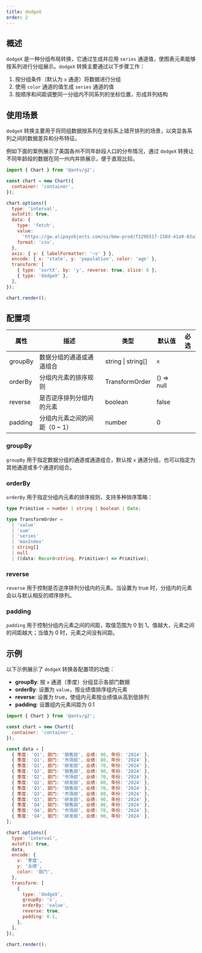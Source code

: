 ```yaml
---
title: dodgeX
order: 2
---
```


## 概述

`dodgeX` 是一种分组布局转换，它通过生成并应用 `series` 通道值，使图表元素能够按系列进行分组展示。`dodgeX` 转换主要通过以下步骤工作：

1. 按分组条件（默认为 `x` 通道）将数据进行分组
2. 使用 `color` 通道的值生成 `series` 通道的值
3. 按顺序和间距调整同一分组内不同系列的坐标位置，形成并列结构

## 使用场景

`dodgeX` 转换主要用于将同组数据按系列在坐标系上错开排列的场景，以突显各系列之间的数据差异和分布特征。

例如下面的案例展示了美国各州不同年龄段人口的分布情况，通过 `dodgeX` 转换让不同年龄段的数据在同一州内并排展示，便于直观比较。

```js | ob {  pin: false , inject: true }
import { Chart } from '@antv/g2';

const chart = new Chart({
  container: 'container',
});

chart.options({
  type: 'interval',
  autoFit: true,
  data: {
    type: 'fetch',
    value:
      'https://gw.alipayobjects.com/os/bmw-prod/f129b517-158d-41a9-83a3-3294d639b39e.csv',
    format: 'csv',
  },
  axis: { y: { labelFormatter: '~s' } },
  encode: { x: 'state', y: 'population', color: 'age' },
  transform: [
    { type: 'sortX', by: 'y', reverse: true, slice: 6 },
    { type: 'dodgeX' },
  ],
});

chart.render();
```

## 配置项

| 属性    | 描述                          | 类型               | 默认值     | 必选 |
| ------- | ----------------------------- | ------------------ | ---------- | ---- |
| groupBy | 数据分组的通道或通道组合      | string \| string[] | `x`        |      |
| orderBy | 分组内元素的排序规则          | TransformOrder     | () => null |      |
| reverse | 是否逆序排列分组内的元素      | boolean            | false      |      |
| padding | 分组内元素之间的间距（0 ~ 1） | number             | 0          |      |

### groupBy

`groupBy` 用于指定数据分组的通道或通道组合，默认按 `x` 通道分组，也可以指定为其他通道或多个通道的组合。

### orderBy

`orderBy` 用于指定分组内元素的排序规则，支持多种排序策略：

```ts
type Primitive = number | string | boolean | Date;

type TransformOrder =
  | 'value'
  | 'sum'
  | 'series'
  | 'maxIndex'
  | string[]
  | null
  | ((data: Record<string, Primitive>) => Primitive);
```

### reverse

`reverse` 用于控制是否逆序排列分组内的元素。当设置为 true 时，分组内的元素会以与默认相反的顺序排列。

### padding

`padding` 用于控制分组内元素之间的间距，取值范围为 0 到 1。值越大，元素之间的间距越大；当值为 0 时，元素之间没有间距。

## 示例

以下示例展示了 `dodgeX` 转换各配置项的功能：

- **groupBy**: 按 `x` 通道（季度）分组显示各部门数据
- **orderBy**: 设置为 `value`，按业绩值排序组内元素
- **reverse**: 设置为 true，使组内元素按业绩值从高到低排列
- **padding**: 设置组内元素间距为 0.1

```js | ob {  pin: false , inject: true }
import { Chart } from '@antv/g2';

const chart = new Chart({
  container: 'container',
});

const data = [
  { 季度: 'Q1', 部门: '销售部', 业绩: 90, 年份: '2024' },
  { 季度: 'Q1', 部门: '市场部', 业绩: 80, 年份: '2024' },
  { 季度: 'Q1', 部门: '研发部', 业绩: 70, 年份: '2024' },
  { 季度: 'Q2', 部门: '销售部', 业绩: 90, 年份: '2024' },
  { 季度: 'Q2', 部门: '市场部', 业绩: 70, 年份: '2024' },
  { 季度: 'Q2', 部门: '研发部', 业绩: 80, 年份: '2024' },
  { 季度: 'Q3', 部门: '销售部', 业绩: 70, 年份: '2024' },
  { 季度: 'Q3', 部门: '市场部', 业绩: 80, 年份: '2024' },
  { 季度: 'Q3', 部门: '研发部', 业绩: 90, 年份: '2024' },
  { 季度: 'Q4', 部门: '销售部', 业绩: 80, 年份: '2024' },
  { 季度: 'Q4', 部门: '市场部', 业绩: 70, 年份: '2024' },
  { 季度: 'Q4', 部门: '研发部', 业绩: 90, 年份: '2024' },
];

chart.options({
  type: 'interval',
  autoFit: true,
  data,
  encode: {
    x: '季度',
    y: '业绩',
    color: '部门',
  },
  transform: [
    {
      type: 'dodgeX',
      groupBy: 'x',
      orderBy: 'value',
      reverse: true,
      padding: 0.1,
    },
  ],
});

chart.render();
```
